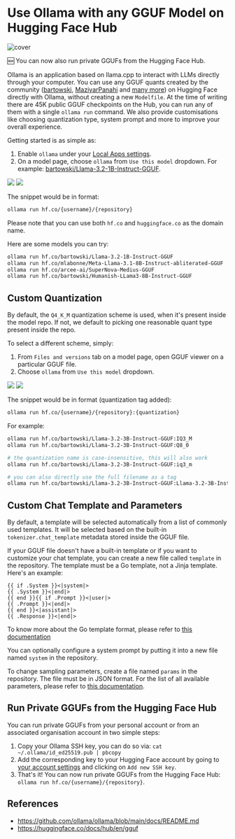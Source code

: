 # Use Ollama with any GGUF Model on Hugging Face Hub

![cover](https://huggingface.co/datasets/huggingface/documentation-images/resolve/main/ollama/cover.png)

🆕 You can now also run private GGUFs from the Hugging Face Hub.

Ollama is an application based on llama.cpp to interact with LLMs directly through your computer. You can use any GGUF quants created by the community ([bartowski](https://huggingface.co/bartowski), [MaziyarPanahi](https://huggingface.co/MaziyarPanahi) and [many more](https://huggingface.co/models?pipeline_tag=text-generation&library=gguf&sort=trending)) on Hugging Face directly with Ollama, without creating a new `Modelfile`. At the time of writing there are 45K public GGUF checkpoints on the Hub, you can run any of them with a single `ollama run` command. We also provide customisations like choosing quantization type, system prompt and more to improve your overall experience. 

Getting started is as simple as:

1. Enable `ollama` under your [Local Apps settings](https://huggingface.co/settings/local-apps).
2. On a model page, choose `ollama` from `Use this model` dropdown. For example: [bartowski/Llama-3.2-1B-Instruct-GGUF](https://huggingface.co/bartowski/Llama-3.2-1B-Instruct-GGUF).

<div class="flex justify-center">
<img class="block dark:hidden" src="https://huggingface.co/datasets/huggingface/documentation-images/resolve/main/hub/ollama-modelpage-light.gif"/>
<img class="hidden dark:block" src="https://huggingface.co/datasets/huggingface/documentation-images/resolve/main/hub/ollama-modelpage-dark.gif"/>
</div>

The snippet would be in format:

```sh
ollama run hf.co/{username}/{repository}
```

Please note that you can use both `hf.co` and `huggingface.co` as the domain name.

Here are some models you can try:

```sh
ollama run hf.co/bartowski/Llama-3.2-1B-Instruct-GGUF
ollama run hf.co/mlabonne/Meta-Llama-3.1-8B-Instruct-abliterated-GGUF
ollama run hf.co/arcee-ai/SuperNova-Medius-GGUF
ollama run hf.co/bartowski/Humanish-LLama3-8B-Instruct-GGUF
```

## Custom Quantization

By default, the `Q4_K_M` quantization scheme is used, when it's present inside the model repo. If not, we default to picking one reasonable quant type present inside the repo.

To select a different scheme, simply:

1. From `Files and versions` tab on a model page, open GGUF viewer on a particular GGUF file.
2. Choose `ollama` from `Use this model` dropdown.

<div class="flex justify-center">
<img class="block dark:hidden" src="https://huggingface.co/datasets/huggingface/documentation-images/resolve/main/hub/ollama-modeltree-light.gif"/>
<img class="hidden dark:block" src="https://huggingface.co/datasets/huggingface/documentation-images/resolve/main/hub/ollama-modeltree-dark.gif"/>
</div>

The snippet would be in format (quantization tag added):

```sh
ollama run hf.co/{username}/{repository}:{quantization}
```

For example:

```sh
ollama run hf.co/bartowski/Llama-3.2-3B-Instruct-GGUF:IQ3_M
ollama run hf.co/bartowski/Llama-3.2-3B-Instruct-GGUF:Q8_0

# the quantization name is case-insensitive, this will also work
ollama run hf.co/bartowski/Llama-3.2-3B-Instruct-GGUF:iq3_m

# you can also directly use the full filename as a tag
ollama run hf.co/bartowski/Llama-3.2-3B-Instruct-GGUF:Llama-3.2-3B-Instruct-IQ3_M.gguf
```

## Custom Chat Template and Parameters

By default, a template will be selected automatically from a list of commonly used templates. It will be selected based on the built-in `tokenizer.chat_template` metadata stored inside the GGUF file.

If your GGUF file doesn't have a built-in template or if you want to customize your chat template, you can create a new file called `template` in the repository. The template must be a Go template, not a Jinja template. Here's an example:

```
{{ if .System }}<|system|>
{{ .System }}<|end|>
{{ end }}{{ if .Prompt }}<|user|>
{{ .Prompt }}<|end|>
{{ end }}<|assistant|>
{{ .Response }}<|end|>
```

To know more about the Go template format, please refer to [this documentation](https://github.com/ollama/ollama/blob/main/docs/template.md)

You can optionally configure a system prompt by putting it into a new file named `system` in the repository.

To change sampling parameters, create a file named `params` in the repository. The file must be in JSON format. For the list of all available parameters, please refer to [this documentation](https://github.com/ollama/ollama/blob/main/docs/modelfile.md#parameter).

## Run Private GGUFs from the Hugging Face Hub

You can run private GGUFs from your personal account or from an associated organisation account in two simple steps:

1. Copy your Ollama SSH key, you can do so via: `cat ~/.ollama/id_ed25519.pub | pbcopy`
2. Add the corresponding key to your Hugging Face account by going to [your account settings](https://huggingface.co/settings/keys) and clicking on `Add new SSH key`.
3. That's it! You can now run private GGUFs from the Hugging Face Hub: `ollama run hf.co/{username}/{repository}`.

## References

- https://github.com/ollama/ollama/blob/main/docs/README.md
- https://huggingface.co/docs/hub/en/gguf

